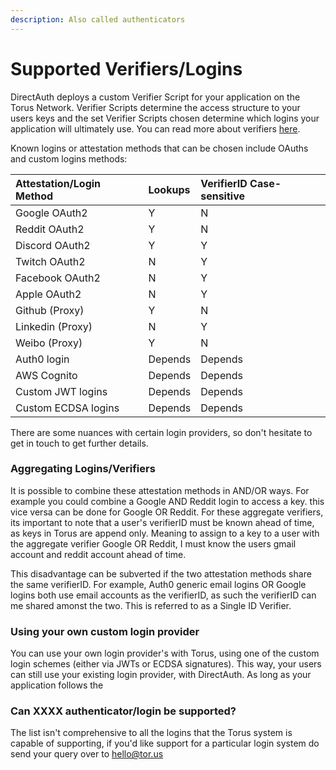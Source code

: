 ```yaml
---
description: Also called authenticators
---
```


# Supported Verifiers/Logins

DirectAuth deploys a custom Verifier Script for your application on the Torus Network. Verifier Scripts determine the access structure to your users keys and the set Verifier Scripts chosen determine which logins your application will ultimately use. You can read more about verifiers [here](https://medium.com/toruslabs/key-assignments-resolution-and-retrieval-afb984500612).

Known logins or attestation methods that can be chosen include OAuths and custom logins methods:

| Attestation/Login Method | Lookups | VerifierID Case-sensitive |
| :--- | :--- | :--- |
| Google OAuth2 | Y | N |
| Reddit OAuth2 | Y | N |
| Discord OAuth2 | Y | Y |
| Twitch OAuth2 | N | Y |
| Facebook OAuth2 | N | Y |
| Apple OAuth2 | N | Y |
| Github \(Proxy\) | Y | N |
| Linkedin \(Proxy\) | N | Y |
| Weibo \(Proxy\) | Y | N |
| Auth0 login | Depends | Depends |
| AWS Cognito | Depends | Depends |
| Custom JWT logins | Depends | Depends |
| Custom ECDSA logins | Depends | Depends |

There are some nuances with certain login providers, so don't hesitate to get in touch to get further details.

### Aggregating Logins/Verifiers

It is possible to combine these attestation methods in AND/OR ways. For example you could combine a Google AND Reddit login to access a key. this vice versa can be done for Google OR Reddit. For these aggregate verifiers, its important to note that a user's verifierID must be known ahead of time, as keys in Torus are append only. Meaning to assign to a key to a user with the aggregate verifier Google OR Reddit, I must know the users gmail account and reddit account ahead of time. 

This disadvantage can be subverted if the two attestation methods share the same verifierID. For example, Auth0 generic email logins OR Google logins both use email accounts as the verifierID, as such the verifierID can me shared amonst the two. This is referred to as a Single ID Verifier.

### Using your own custom login provider

You can use your own login provider's with Torus, using one of the custom login schemes \(either via JWTs or ECDSA signatures\). This way, your users can still use your existing login provider, with DirectAuth. As long as your application follows the 

### Can XXXX authenticator/login be supported?

The list isn't comprehensive to all the logins that the Torus system is capable of supporting, if you'd like support for a particular login system do send your query over to hello@tor.us


